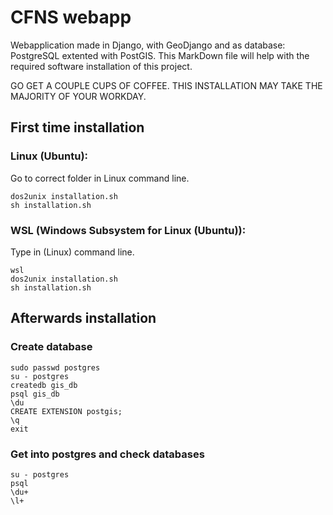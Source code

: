 # CFNS webapp
Webapplication made in Django, with GeoDjango and as database: PostgreSQL extented with PostGIS. This MarkDown file will help with the required software installation of this project.

GO GET A COUPLE CUPS OF COFFEE. THIS INSTALLATION MAY TAKE THE MAJORITY OF YOUR WORKDAY.

## First time installation
### Linux (Ubuntu):
Go to correct folder in Linux command line.

	dos2unix installation.sh
	sh installation.sh

### WSL (Windows Subsystem for Linux (Ubuntu)):
Type in (Linux) command line.

	wsl
	dos2unix installation.sh
	sh installation.sh

## Afterwards installation
### Create database
	sudo passwd postgres
	su - postgres
	createdb gis_db
	psql gis_db
	\du
	CREATE EXTENSION postgis;
	\q
	exit

### Get into postgres and check databases
	su - postgres
	psql
	\du+
	\l+
